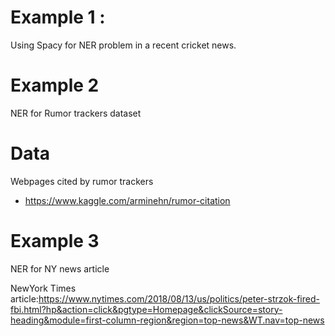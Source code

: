 # Example 1 :
Using Spacy for NER problem in a recent cricket news.

# Example 2
NER for Rumor trackers dataset

# Data
Webpages cited by rumor trackers
- https://www.kaggle.com/arminehn/rumor-citation

# Example 3

NER for NY news article

NewYork Times article:https://www.nytimes.com/2018/08/13/us/politics/peter-strzok-fired-fbi.html?hp&action=click&pgtype=Homepage&clickSource=story-heading&module=first-column-region&region=top-news&WT.nav=top-news

